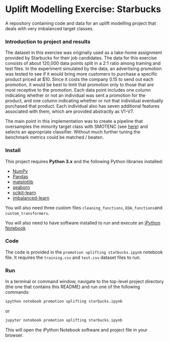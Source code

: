 # Uplift Modelling Exercise: Starbucks
A repository containing code and data for an uplift modelling project that deals with very imbalanced target classes.

### Introduction to project and results

The dataset in this exercise was originally used as a take-home assignment provided by Starbucks for their job candidates. The data for this exercise consists of about 120,000 data points split in a 2:1 ratio among training and test files. In the experiment simulated by the data, an advertising promotion was tested to see if it would bring more customers to purchase a specific product priced at $10. Since it costs the company 0.15 to send out each promotion, it would be best to limit that promotion only to those that are most receptive to the promotion. Each data point includes one column indicating whether or not an individual was sent a promotion for the product, and one column indicating whether or not that individual eventually purchased that product. Each individual also has seven additional features associated with them, which are provided abstractly as V1-V7.

The main point in this implementation was to create a pipeline that oversamples the minority target class with SMOTENC (see [here](https://imbalanced-learn.readthedocs.io/en/stable/generated/imblearn.over_sampling.SMOTENC.html)) and selects an appropriate classifier.
Without much further tuning the benchmark metrics could be matched / beaten.

### Install

This project requires **Python 3.x** and the following Python libraries installed:

- [NumPy](http://www.numpy.org/)
- [Pandas](http://pandas.pydata.org)
- [matplotlib](http://matplotlib.org/)
- [seaborn](http://seaborn.org)
- [scikit-learn](http://scikit-learn.org/stable/)
- [imbalanced-learn](https://imbalanced-learn.readthedocs.io/en/stable/)

You will also need three custom files `cleaning_functions`, `EDA_functions`and `custom_transformers`.

You will also need to have software installed to run and execute an [iPython Notebook](http://ipython.org/notebook.html)

### Code

The code is provided in the `promotion uplifting statbucks.ipynb` notebook file. 
It requires the `training.csv` and `test.csv` dataset files to run. 

### Run

In a terminal or command window, navigate to the top-level project directory (the one that contains this README) 
and run one of the following commands:

```bash
ipython notebook promotion uplifting starbucks.ipynb
```  
or
```bash
jupyter notebook promotion uplifting starbucks.ipynb
```

This will open the iPython Notebook software and project file in your browser.
